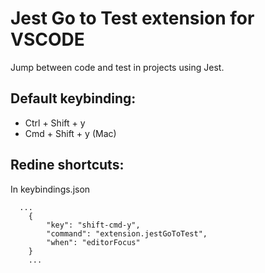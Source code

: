 # Jest Go to Test extension for VSCODE

Jump between code and test in projects using Jest.

## Default keybinding:

* Ctrl + Shift + y
* Cmd + Shift + y (Mac)

## Redine shortcuts:

In keybindings.json

```
  ...
	{
		"key": "shift-cmd-y",
		"command": "extension.jestGoToTest",
		"when": "editorFocus"
	}
	...
```
